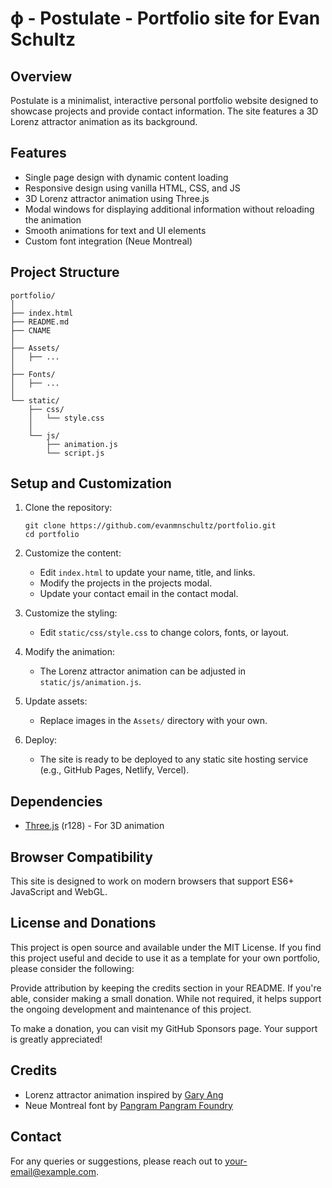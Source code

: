 # ϕ - Postulate - Portfolio site for Evan Schultz

## Overview

Postulate is a minimalist, interactive personal portfolio website designed to showcase projects and provide contact information. The site features a 3D Lorenz attractor animation as its background.

## Features

- Single page design with dynamic content loading
- Responsive design using vanilla HTML, CSS, and JS
- 3D Lorenz attractor animation using Three.js
- Modal windows for displaying additional information without reloading the animation
- Smooth animations for text and UI elements
- Custom font integration (Neue Montreal)

## Project Structure

```
portfolio/
│
├── index.html
├── README.md
├── CNAME
│
├── Assets/
│   ├── ...
│
├── Fonts/
│   ├── ...
│
└── static/
    ├── css/
    │   └── style.css
    │
    └── js/
        ├── animation.js
        └── script.js
```

## Setup and Customization

1. Clone the repository:
   ```
   git clone https://github.com/evanmnschultz/portfolio.git
   cd portfolio
   ```

2. Customize the content:
   - Edit `index.html` to update your name, title, and links.
   - Modify the projects in the projects modal.
   - Update your contact email in the contact modal.

3. Customize the styling:
   - Edit `static/css/style.css` to change colors, fonts, or layout.

4. Modify the animation:
   - The Lorenz attractor animation can be adjusted in `static/js/animation.js`.

5. Update assets:
   - Replace images in the `Assets/` directory with your own.

6. Deploy:
   - The site is ready to be deployed to any static site hosting service (e.g., GitHub Pages, Netlify, Vercel).

## Dependencies

- [Three.js](https://threejs.org/) (r128) - For 3D animation

## Browser Compatibility

This site is designed to work on modern browsers that support ES6+ JavaScript and WebGL.

## License and Donations
This project is open source and available under the MIT License.
If you find this project useful and decide to use it as a template for your own portfolio, please consider the following:

Provide attribution by keeping the credits section in your README.
If you're able, consider making a small donation. While not required, it helps support the ongoing development and maintenance of this project.

To make a donation, you can visit my GitHub Sponsors page.
Your support is greatly appreciated!

## Credits

- Lorenz attractor animation inspired by [Gary Ang](https://github.com/playgrdstar/lorenz_threejs)
- Neue Montreal font by [Pangram Pangram Foundry](https://pangrampangram.com/)

## Contact

For any queries or suggestions, please reach out to [your-email@example.com](mailto:your-email@example.com).
